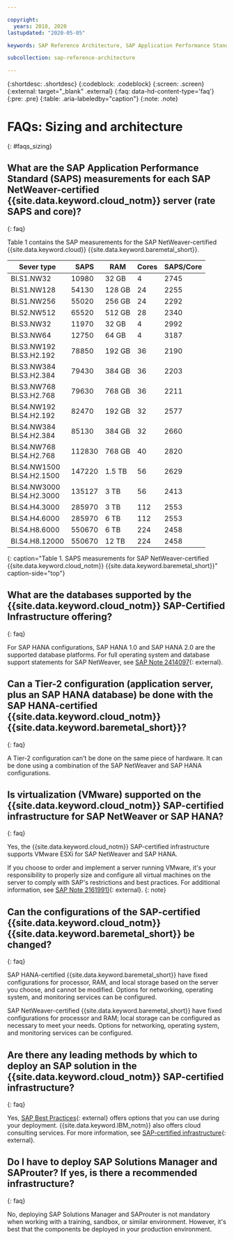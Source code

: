 ```yaml
---

copyright:
  years: 2018, 2020
lastupdated: "2020-05-05"

keywords: SAP Reference Architecture, SAP Application Performance Standard, SAPS, application servers, database, SAProuter

subcollection: sap-reference-architecture

---
```


{:shortdesc: .shortdesc}
{:codeblock: .codeblock}
{:screen: .screen}
{:external: target="_blank" .external}
{:faq: data-hd-content-type='faq'}
{:pre: .pre}
{:table: .aria-labeledby="caption"}
{:note: .note}

# FAQs: Sizing and architecture
{: #faqs_sizing}

## What are the SAP Application Performance Standard (SAPS) measurements for each SAP NetWeaver-certified {{site.data.keyword.cloud_notm}} server (rate SAPS and core)?
{: faq}

Table 1 contains the SAP measurements for the SAP NetWeaver-certified {{site.data.keyword.cloud}} {{site.data.keyword.baremetal_short}}.

| **Sever type** | **SAPS** | **RAM** | **Cores** | **SAPS/Core** |
| --- | --- | --- | --- | --- |
| BI.S1.NW32 | 10980 | 32 GB | 4 | 2745 |
| BI.S1.NW128 | 54130 | 128 GB | 24 | 2255 |
| BI.S1.NW256 | 55020 | 256 GB | 24 | 2292 |
| BI.S2.NW512 | 65520 | 512 GB | 28 | 2340 |
| BI.S3.NW32 | 11970 | 32 GB | 4 | 2992 |
| BI.S3.NW64 | 12750 | 64 GB | 4 | 3187 |
| BI.S3.NW192<br>BI.S3.H2.192 | 78850 | 192 GB | 36 | 2190 |
| BI.S3.NW384<br>BI.S3.H2.384 | 79430 | 384 GB | 36 | 2203 |
| BI.S3.NW768<br>BI.S3.H2.768 | 79630 | 768 GB | 36 | 2211 |
| BI.S4.NW192<br>BI.S4.H2.192 | 82470 | 192 GB | 32 | 2577 |
| BI.S4.NW384<br>BI.S4.H2.384 | 85130 | 384 GB | 32 | 2660 |
| BI.S4.NW768<br>BI.S4.H2.768 | 112830 | 768 GB | 40 | 2820 |
| BI.S4.NW1500<br>BI.S4.H2.1500 | 147220 | 1.5 TB | 56 | 2629 |
| BI.S4.NW3000<br>BI.S4.H2.3000 | 135127 | 3 TB | 56 | 2413 |
| BI.S4.H4.3000 | 285970 | 3 TB | 112 | 2553 |
| BI.S4.H4.6000 | 285970 | 6 TB | 112 | 2553 |
| BI.S4.H8.6000 | 550670 | 6 TB | 224 | 2458 |
| BI.S4.H8.12000 | 550670 | 12 TB | 224 | 2458 |
{: caption="Table 1. SAPS measurements for SAP NetWeaver-certified {{site.data.keyword.cloud_notm}} {{site.data.keyword.baremetal_short}}" caption-side="top"}

## What are the databases supported by the {{site.data.keyword.cloud_notm}} SAP-Certified Infrastructure offering?
{: faq}

For SAP HANA configurations, SAP HANA 1.0 and SAP HANA 2.0 are the supported database platforms. For full operating system and database support statements for SAP NetWeaver, see [SAP Note 2414097](https://launchpad.support.sap.com/#/notes/2414097){: external}.

## Can a Tier-2 configuration (application server, plus an SAP HANA database) be done with the SAP HANA-certified {{site.data.keyword.cloud_notm}} {{site.data.keyword.baremetal_short}}?
{: faq}

A Tier-2 configuration can't be done on the same piece of hardware. It can be done using a combination of the SAP NetWeaver and SAP HANA configurations.

## Is virtualization (VMware) supported on the {{site.data.keyword.cloud_notm}} SAP-certified infrastructure for SAP NetWeaver or SAP HANA?
{: faq}

Yes, the {{site.data.keyword.cloud_notm}} SAP-certified infrastructure supports VMware ESXi for SAP NetWeaver and SAP HANA.

If you choose to order and implement a server running VMware, it's your responsibility to properly size and configure all virtual machines on the server to comply with SAP's restrictions and best practices. For additional information, see [SAP Note 2161991)](https://launchpad.support.sap.com/#/notes/2161991){: external}.
{: note}

## Can the configurations of the SAP-certified {{site.data.keyword.cloud_notm}} {{site.data.keyword.baremetal_short}} be changed?
{: faq}

SAP HANA-certified {{site.data.keyword.baremetal_short}} have fixed configurations for processor, RAM, and local storage based on the server you choose, and cannot be modified. Options for networking, operating system, and monitoring services can be configured.

SAP NetWeaver-certified {{site.data.keyword.baremetal_short}} have fixed configurations for processor and RAM; local storage can be configured as necessary to meet your needs. Options for networking, operating system, and monitoring services can be configured.

## Are there any leading methods by which to deploy an SAP solution in the {{site.data.keyword.cloud_notm}} SAP-certified infrastructure?
{: faq}

Yes, [SAP Best Practices](https://help.sap.com/viewer/p/SAP_Best_Practices){: external} offers options that you can use during your deployment. {{site.data.keyword.IBM_notm}} also offers cloud consulting services. For more information, see [SAP-certified infrastructure](https://www.ibm.com/cloud/sap/certified-infrastructure){: external}.

## Do I have to deploy SAP Solutions Manager and SAProuter? If yes, is there a recommended infrastructure?
{: faq}

No, deploying SAP Solutions Manager and SAProuter is not mandatory when working with a training, sandbox, or similar environment. However, it's best that the components be deployed in your production environment.
